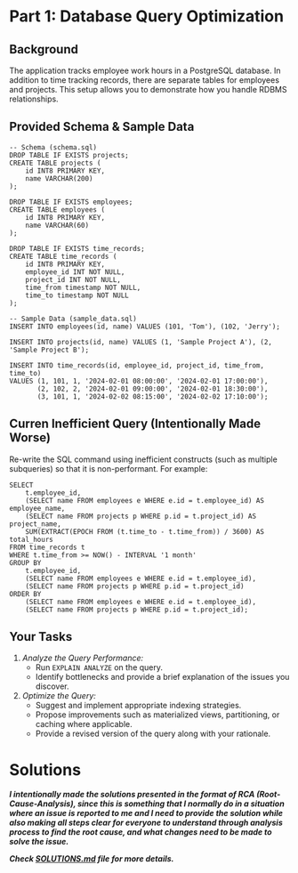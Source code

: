 # Part 1: Database Query Optimization

## Background

The application tracks employee work hours in a PostgreSQL database. In addition to time tracking records, 
there are separate tables for employees and projects. 
This setup allows you to demonstrate how you handle RDBMS relationships.

## Provided Schema & Sample Data

```postgresql
-- Schema (schema.sql)
DROP TABLE IF EXISTS projects;
CREATE TABLE projects (
    id INT8 PRIMARY KEY,
    name VARCHAR(200)
);

DROP TABLE IF EXISTS employees;
CREATE TABLE employees (
    id INT8 PRIMARY KEY,
    name VARCHAR(60)
);

DROP TABLE IF EXISTS time_records;
CREATE TABLE time_records (
    id INT8 PRIMARY KEY,
    employee_id INT NOT NULL,
    project_id INT NOT NULL,
    time_from timestamp NOT NULL,
    time_to timestamp NOT NULL
);

-- Sample Data (sample_data.sql)
INSERT INTO employees(id, name) VALUES (101, 'Tom'), (102, 'Jerry');

INSERT INTO projects(id, name) VALUES (1, 'Sample Project A'), (2, 'Sample Project B');

INSERT INTO time_records(id, employee_id, project_id, time_from, time_to) 
VALUES (1, 101, 1, '2024-02-01 08:00:00', '2024-02-01 17:00:00'),
       (2, 102, 2, '2024-02-01 09:00:00', '2024-02-01 18:30:00'),
       (3, 101, 1, '2024-02-02 08:15:00', '2024-02-02 17:10:00');
```

## Curren Inefficient Query (Intentionally Made Worse)

Re-write the SQL command using inefficient constructs (such as multiple subqueries) so that it is non-performant.
For example:

```postgresql
SELECT
    t.employee_id,
    (SELECT name FROM employees e WHERE e.id = t.employee_id) AS employee_name,
    (SELECT name FROM projects p WHERE p.id = t.project_id) AS project_name,
    SUM(EXTRACT(EPOCH FROM (t.time_to - t.time_from)) / 3600) AS total_hours
FROM time_records t
WHERE t.time_from >= NOW() - INTERVAL '1 month'
GROUP BY 
    t.employee_id,
    (SELECT name FROM employees e WHERE e.id = t.employee_id),
    (SELECT name FROM projects p WHERE p.id = t.project_id)
ORDER BY
    (SELECT name FROM employees e WHERE e.id = t.employee_id),
    (SELECT name FROM projects p WHERE p.id = t.project_id);
```

## Your Tasks

1. *Analyze the Query Performance:*
    - Run `EXPLAIN ANALYZE` on the query.
    - Identify bottlenecks and provide a brief explanation of the issues you discover.
2. *Optimize the Query:*
    - Suggest and implement appropriate indexing strategies.
    - Propose improvements such as materialized views, partitioning, or caching where applicable.
    - Provide a revised version of the query along with your rationale.

# Solutions

***I intentionally made the solutions presented in the format of RCA (Root-Cause-Analysis), 
since this is something that I normally do in a situation where an issue is reported to me and I 
need to provide the solution while also making all steps clear for everyone to understand through analysis process 
to find the root cause, and what changes need to be made to solve the issue.***

***Check [SOLUTIONS.md](./SOLUTIONS.md) file for more details.***